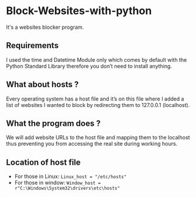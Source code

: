 # Block-Websites-with-python
It's a websites blocker program.
## Requirements
I used the time and Datetime Module only which comes by default with the Python Standard Library 
therefore you don’t need to install anything.
## What about hosts ?
Every operating system has a host file and it’s on this file where I added a list of websites 
I wanted to block by redirecting them to 127.0.0.1 (localhost).

## What the program does ?
We will add website URLs to the host file and mapping them to the localhost thus preventing you 
from accessing the real site during working hours.

## Location of host file
- For those in Linux:
``` Linux_host = "/etc/hosts" ```
- For those in window:
``` Window_host = r"C:\Windows\System32\drivers\etc\hosts" ```
